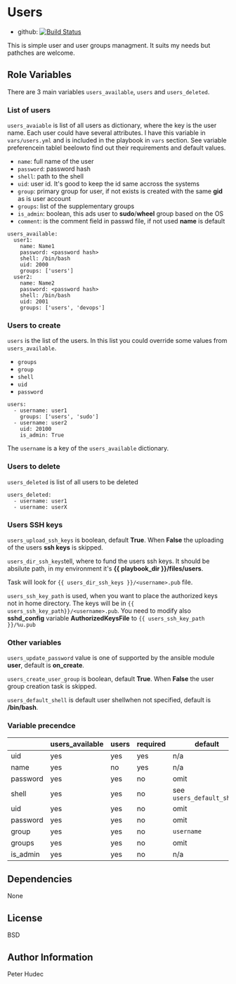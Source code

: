 # Users

- github: [![Build Status](https://travis-ci.org/hudecof/ansible_users.svg?branch=master)](https://travis-ci.org/hudecof/ansible_users)

This is simple user and user groups managment. It suits my needs but pathches are welcome.

## Role Variables

There are 3 main variables `users_available`, `users` and `users_deleted`.

### List of users

`users_avaiable` is list of all users as dictionary, where the key is the user name. Each user could have several attributes. I have this variable in `vars/users.yml` and is included in the playbook in `vars` section. See variable preferencein tablel beelowto find out their requirements and default values.

- `name`: full name of the user
- `password`: password hash
- `shell`: path to the shell
- `uid`: user id. It's good to keep the id same accross the systems
- `group`: primary group for user, if not exists is created with the same **gid** as is user account
- `groups`: list of the supplementary groups
- `is_admin`: boolean, this ads user to **sudo**/**wheel** group based on the OS
- `comment`: is the comment field in passwd file, if not used **name** is default

```
users_available:
  user1:
    name: Name1
    password: <password hash>
    shell: /bin/bash
    uid: 2000
    groups: ['users']
  user2:
    name: Name2
    password: <password hash>
    shell: /bin/bash
    uid: 2001
    groups: ['users', 'devops']
```

### Users to create

`users` is the list of the users. In this list you could override some values from `users_available`.

- `groups`
- `group`
- `shell`
- `uid`
- `password`

```
users:
  - username: user1
    groups: ['users', 'sudo']
  - username: user2
    uid: 20100
    is_admin: True
```

The `username` is a key of the `users_available` dictionary.

### Users to delete

`users_deleted` is list of all users to be deleted

    users_deleted:
      - username: user1
      - username: userX

### Users SSH keys

`users_upload_ssh_keys` is boolean, default **True**. When **False** the uploading of the users **ssh keys** is skipped.

`users_dir_ssh_keys`tell, where to fund the users ssh keys. It should be absilute path, in my environment it's **{{ playbook_dir }}/files/users**.

Task will look for `{{ users_dir_ssh_keys }}/<username>.pub` file.

`users_ssh_key_path` is used, when you want to place the authorized keys not in home directory. The keys will be in `{{ users_ssh_key_path}}/<username>.pub`. You need to modify also **sshd_config** variable **AuthorizedKeysFile** to `{{ users_ssh_key_path }}/%u.pub`

### Other variables
`users_update_password` value is one of supported by the ansible module **user**, default is **on_create**.

`users_create_user_group` is boolean, default **True**. When **False** the user group creation task is skipped.

`users_default_shell` is default user shellwhen not specified, default is **/bin/bash**.

### Variable precendce

|   |  users_available | users | required  | default  |
|---|---|---|---|---|
| uid | yes | yes | yes | n/a |
| name | yes  | no | yes | n/a |
| password | yes | yes | no  | omit |
| shell | yes | yes | no  | see `users_default_shell` |
| uid | yes | yes | no  | omit |
| password | yes | yes | no  | omit |
| group | yes | yes | no | `username` |
| groups | yes | yes | no | omit |
| is_admin | yes | yes | no | n/a |


## Dependencies

None

## License

BSD

## Author Information

Peter Hudec
